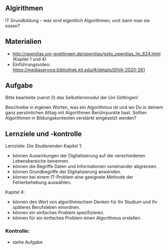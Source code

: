 ## Algirithmen
IT Grundbildung – was sind eigentlich Algorithmen; und: kann man sie essen?
## Materialien
- http://openilias.uni-goettingen.de/openilias/goto_openilias_lm_824.html (Kapitel 1 und 4)
- Einführungsvideo: https://mediaservice.bibliothek.kit.edu/#/details/DIVA-2020-261

## Aufgabe
Bitte bearbeite zuerst (!) das Selbstlernmodul der Uni Göttingen!

Beschreibe in eigenen Worten, was ein Algorithmus ist und wo Du in deinem ganz persönlichen Alltag mit Algorithmen Berührpunkte hast. Sollten Algorithmen in Bildungskontexten verstärkt eingesetzt werden?



## Lernziele und -kontrolle
Lernziele:
Die Studierenden
Kapitel 1:
- können Auswirkungen der Digitalisierung auf die verschiedenen Lebensbereiche benennen.
- können die Begriffe Daten und Informationen voneinander abgrenzen.
- können Grundbegriffe der Digitalisierung anwenden.
- können bei einem IT-Problem eine geeignete Methode der Fehlerbehebung auswählen.

Kapitel 4:
- können den Wert von algorithmischem Denken für Ihr Studium und Ihr späteres Berufsleben einordnen.
- können ein einfaches Problem spezifizieren.
- können für ein einfaches Problem einen Algorithmus erstellen.


### Kontrolle:
- siehe Aufgabe
